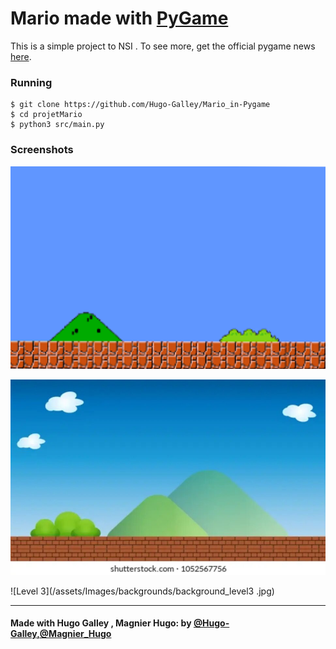 # Mario made with [PyGame](https://www.pygame.org)

This is a simple project to NSI . To see more, get the official pygame news [here](https://www.pygame.org).



### Running

    $ git clone https://github.com/Hugo-Galley/Mario_in-Pygame
    $ cd projetMario
    $ python3 src/main.py

### Screenshots

![Title screen](/assets/Images/backgrounds/bg.png)

![Level 2](/assets/Images/backgrounds/background_level2.jpg)

![Level 3](/assets/Images/backgrounds/background_level3 .jpg)


---

#### Made with Hugo Galley , Magnier Hugo: by [@Hugo-Galley,@Magnier_Hugo](https://github.com/Hugo-Galley)
